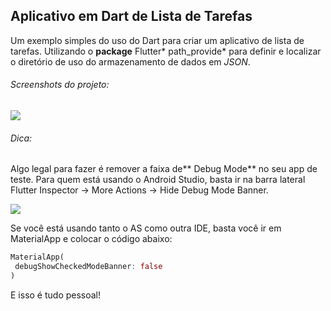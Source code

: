 ## Aplicativo em Dart de Lista de Tarefas

Um exemplo simples do uso do Dart para criar um aplicativo de lista de tarefas. Utilizando o **package** Flutter* path_provide* para definir e localizar o diretório de uso do armazenamento de dados em *JSON*.

###### Screenshots do projeto:

[![](https://media2.giphy.com/media/ZcRaV3ouU4cChlkv90/giphy.gif)](https://media2.giphy.com/media/ZcRaV3ouU4cChlkv90/giphy.gif)

###### Dica:

Algo legal para fazer é remover a faixa de** Debug Mode** no seu app de teste.
Para quem está usando o Android Studio, basta ir na barra lateral Flutter Inspector -> More Actions -> Hide Debug Mode Banner.

[![](https://i.stack.imgur.com/lUWuI.png)](https://i.stack.imgur.com/lUWuI.png)

Se você está usando tanto o AS como outra IDE, basta você ir em MaterialApp e colocar o código abaixo:

```dart
MaterialApp(
 debugShowCheckedModeBanner: false
)
```
E isso é tudo pessoal!
